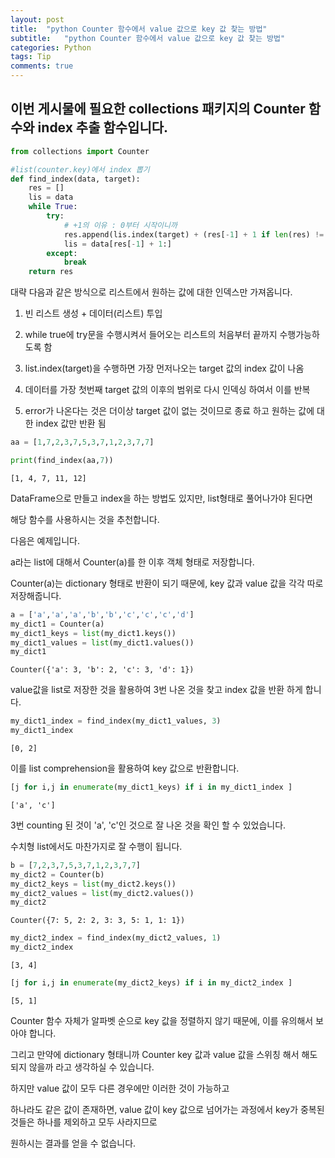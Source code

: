 ```yaml
---
layout: post
title:  "python Counter 함수에서 value 값으로 key 값 찾는 방법"
subtitle:   "python Counter 함수에서 value 값으로 key 값 찾는 방법"
categories: Python
tags: Tip
comments: true
---
```


## 이번 게시물에 필요한 collections 패키지의 Counter 함수와 index 추출 함수입니다.


```python
from collections import Counter

#list(counter.key)에서 index 뽑기
def find_index(data, target):
    res = []
    lis = data
    while True:
        try:
            # +1의 이유 : 0부터 시작이니까
            res.append(lis.index(target) + (res[-1] + 1 if len(res) != 0 else 0)) 
            lis = data[res[-1] + 1:]
        except:
            break
    return res
```

대략 다음과 같은 방식으로 리스트에서 원하는 값에 대한 인덱스만 가져옵니다.

1. 빈 리스트 생성 + 데이터(리스트) 투입

2. while true에 try문을 수행시켜서 들어오는 리스트의 처음부터 끝까지 수행가능하도록 함

3. list.index(target)을 수행하면 가장 먼저나오는 target 값의 index 값이 나옴

4. 데이터를 가장 첫번째 target 값의 이후의 범위로 다시 인덱싱 하여서 이를 반복

5. error가 나온다는 것은 더이상 target 값이 없는 것이므로 종료 하고 원하는 값에 대한 index 값만 반환 됨


```python
aa = [1,7,2,3,7,5,3,7,1,2,3,7,7]

print(find_index(aa,7))
```

    [1, 4, 7, 11, 12]
    

DataFrame으로 만들고 index을 하는 방법도 있지만, list형태로 풀어나가야 된다면

해당 함수를 사용하시는 것을 추천합니다.

다음은 예제입니다.

a라는 list에 대해서 Counter(a)를 한 이후 객체 형태로 저장합니다.

Counter(a)는 dictionary 형태로 반환이 되기 때문에, key 값과 value 값을 각각 따로 저장해줍니다.


```python
a = ['a','a','a','b','b','c','c','c','d']
my_dict1 = Counter(a)
my_dict1_keys = list(my_dict1.keys())
my_dict1_values = list(my_dict1.values())
my_dict1
```




    Counter({'a': 3, 'b': 2, 'c': 3, 'd': 1})



value값을 list로 저장한 것을 활용하여 3번 나온 것을 찾고 index 값을 반환 하게 합니다.


```python
my_dict1_index = find_index(my_dict1_values, 3)
my_dict1_index
```




    [0, 2]



이를 list comprehension을 활용하여 key 값으로 반환합니다.


```python
[j for i,j in enumerate(my_dict1_keys) if i in my_dict1_index ]
```




    ['a', 'c']



3번 counting 된 것이 'a', 'c'인 것으로 잘 나온 것을 확인 할 수 있었습니다.

수치형 list에서도 마찬가지로 잘 수행이 됩니다.


```python
b = [7,2,3,7,5,3,7,1,2,3,7,7]
my_dict2 = Counter(b)
my_dict2_keys = list(my_dict2.keys())
my_dict2_values = list(my_dict2.values())
my_dict2
```




    Counter({7: 5, 2: 2, 3: 3, 5: 1, 1: 1})




```python
my_dict2_index = find_index(my_dict2_values, 1)
my_dict2_index
```




    [3, 4]




```python
[j for i,j in enumerate(my_dict2_keys) if i in my_dict2_index ]
```




    [5, 1]



Counter 함수 자체가 알파벳 순으로 key 값을 정렬하지 않기 때문에, 이를 유의해서 보아야 합니다.

그리고 만약에 dictionary 형태니까 Counter key 값과 value 값을 스위칭 해서 해도 되지 않을까 라고 생각하실 수 있습니다.

하지만 value 값이 모두 다른 경우에만 이러한 것이 가능하고

하나라도 같은 값이 존재하면, value 값이 key 값으로 넘어가는 과정에서 key가 중복된 것들은 하나를 제외하고 모두 사라지므로

원하시는 결과를 얻을 수 없습니다.


